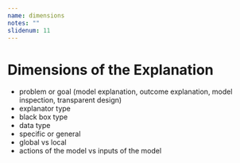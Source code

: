 ```yaml
---
name: dimensions
notes: ""
slidenum: 11
---
```

# Dimensions of the Explanation
- problem or goal (model explanation, outcome explanation, model inspection, transparent design)
- explanator type
- black box type
- data type
- specific or general
- global vs local
- actions of the model vs inputs of the model